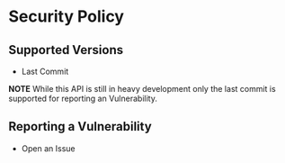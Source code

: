 # Security Policy

## Supported Versions
- Last Commit 

**NOTE**
While this API is still in heavy development only the last commit is supported for reporting an Vulnerability.

## Reporting a Vulnerability
- Open an Issue
